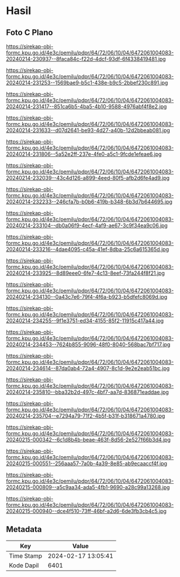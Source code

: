 # Hasil

## Foto C Plano

https://sirekap-obj-formc.kpu.go.id/4e3c/pemilu/pdpr/64/72/06/10/04/6472061004083-20240214-230937--8faca84c-f22d-4dcf-93df-6f4338419481.jpg

https://sirekap-obj-formc.kpu.go.id/4e3c/pemilu/pdpr/64/72/06/10/04/6472061004083-20240214-231253--1569bae9-b5c1-438e-b9c5-2bbef230c891.jpg

https://sirekap-obj-formc.kpu.go.id/4e3c/pemilu/pdpr/64/72/06/10/04/6472061004083-20240214-231417--851ca6b5-4ba5-4b10-9588-4976abf4f8e2.jpg

https://sirekap-obj-formc.kpu.go.id/4e3c/pemilu/pdpr/64/72/06/10/04/6472061004083-20240214-231633--d07d2641-be93-4d27-a40b-12d2bbeab081.jpg

https://sirekap-obj-formc.kpu.go.id/4e3c/pemilu/pdpr/64/72/06/10/04/6472061004083-20240214-231806--5a52e2ff-237e-4fe0-a5c1-9fcde1efeae6.jpg

https://sirekap-obj-formc.kpu.go.id/4e3c/pemilu/pdpr/64/72/06/10/04/6472061004083-20240214-232039--43c4d126-a899-4eed-80f5-afb2d6fe4ad9.jpg

https://sirekap-obj-formc.kpu.go.id/4e3c/pemilu/pdpr/64/72/06/10/04/6472061004083-20240214-232233--246cfa7b-b0b6-419b-b348-6b3d7b644695.jpg

https://sirekap-obj-formc.kpu.go.id/4e3c/pemilu/pdpr/64/72/06/10/04/6472061004083-20240214-233104--db0a06f9-4ecf-4af9-ae67-3c9f34ea9c06.jpg

https://sirekap-obj-formc.kpu.go.id/4e3c/pemilu/pdpr/64/72/06/10/04/6472061004083-20240214-233216--4dae4095-c45a-41ef-8dba-25c6a615365d.jpg

https://sirekap-obj-formc.kpu.go.id/4e3c/pemilu/pdpr/64/72/06/10/04/6472061004083-20240214-233925--8d89eee0-6fe7-4c13-8eef-73fa244f8f21.jpg

https://sirekap-obj-formc.kpu.go.id/4e3c/pemilu/pdpr/64/72/06/10/04/6472061004083-20240214-234130--0a43c7e6-79f4-4f6a-b923-b5dfefc8069d.jpg

https://sirekap-obj-formc.kpu.go.id/4e3c/pemilu/pdpr/64/72/06/10/04/6472061004083-20240214-234255--9f1e3751-ed34-4155-85f2-11915c417a44.jpg

https://sirekap-obj-formc.kpu.go.id/4e3c/pemilu/pdpr/64/72/06/10/04/6472061004083-20240214-234453--7624b855-9096-48f0-8040-568bac7bf717.jpg

https://sirekap-obj-formc.kpu.go.id/4e3c/pemilu/pdpr/64/72/06/10/04/6472061004083-20240214-234614--87da0ab4-72a4-4907-8c1d-9e2e2eab51bc.jpg

https://sirekap-obj-formc.kpu.go.id/4e3c/pemilu/pdpr/64/72/06/10/04/6472061004083-20240214-235810--bba32b2d-497c-4bf7-aa7d-836871eaddae.jpg

https://sirekap-obj-formc.kpu.go.id/4e3c/pemilu/pdpr/64/72/06/10/04/6472061004083-20240214-235704--e7294a79-71f2-4b5f-b31f-b318671a4780.jpg

https://sirekap-obj-formc.kpu.go.id/4e3c/pemilu/pdpr/64/72/06/10/04/6472061004083-20240215-000342--6c1d8b4b-beae-463f-8d56-2e527f66b3d4.jpg

https://sirekap-obj-formc.kpu.go.id/4e3c/pemilu/pdpr/64/72/06/10/04/6472061004083-20240215-000551--256aaa57-7a0b-4a39-8e85-ab9ecaaccf4f.jpg

https://sirekap-obj-formc.kpu.go.id/4e3c/pemilu/pdpr/64/72/06/10/04/6472061004083-20240215-000809--a5c9aa34-ada5-4fb1-9690-a28c99a13268.jpg

https://sirekap-obj-formc.kpu.go.id/4e3c/pemilu/pdpr/64/72/06/10/04/6472061004083-20240215-000940--dce4f510-73ff-46bf-a2d6-6de3fb3cb4c5.jpg


## Metadata

| Key        | Value               |
| ---------- | ------------------- |
| Time Stamp | 2024-02-17 13:05:41 |
| Kode Dapil | 6401                |



